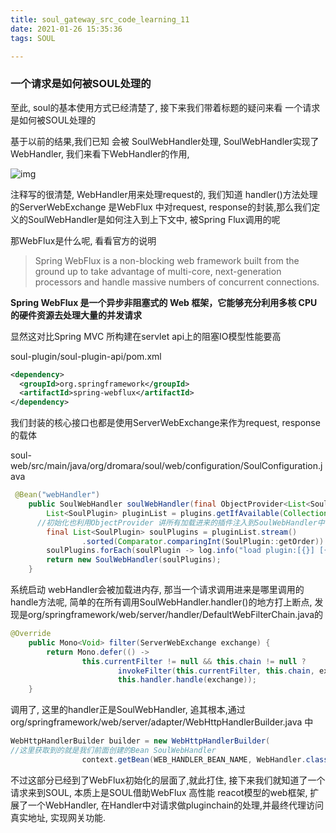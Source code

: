 ```yaml
---
title: soul_gateway_src_code_learning_11
date: 2021-01-26 15:35:36
tags: SOUL

---
```


### 一个请求是如何被SOUL处理的

至此, soul的基本使用方式已经清楚了, 接下来我们带着标题的疑问来看 一个请求是如何被SOUL处理的

基于以前的结果,我们已知 会被 SoulWebHandler处理, SoulWebHandler实现了WebHandler, 我们来看下WebHandler的作用,

![img](00webhandler.png)

注释写的很清楚, WebHandler用来处理request的, 我们知道  handler()方法处理的ServerWebExchange 是WebFlux 中对request, response的封装,那么我们定义的SoulWebHandler是如何注入到上下文中, 被Spring Flux调用的呢

那WebFlux是什么呢, 看看官方的说明

> Spring WebFlux is a non-blocking web framework built from the ground up to take advantage of multi-core, next-generation processors and handle massive numbers of concurrent connections.

**Spring WebFlux 是一个异步非阻塞式的 Web 框架，它能够充分利用多核 CPU 的硬件资源去处理大量的并发请求**

显然这对比Spring MVC 所构建在servlet api上的阻塞IO模型性能要高

soul-plugin/soul-plugin-api/pom.xml

```xml
<dependency>
  <groupId>org.springframework</groupId>
  <artifactId>spring-webflux</artifactId>
</dependency>
```

我们封装的核心接口也都是使用ServerWebExchange来作为request, response的载体

soul-web/src/main/java/org/dromara/soul/web/configuration/SoulConfiguration.java

```java
 @Bean("webHandler")
    public SoulWebHandler soulWebHandler(final ObjectProvider<List<SoulPlugin>> plugins) {
        List<SoulPlugin> pluginList = plugins.getIfAvailable(Collections::emptyList);
      //初始化也利用ObjectProvider 讲所有加载进来的插件注入到SoulWebHandler中
        final List<SoulPlugin> soulPlugins = pluginList.stream()
                .sorted(Comparator.comparingInt(SoulPlugin::getOrder)).collect(Collectors.toList());
        soulPlugins.forEach(soulPlugin -> log.info("load plugin:[{}] [{}]", soulPlugin.named(), soulPlugin.getClass().getName()));
        return new SoulWebHandler(soulPlugins);
    }
```

系统启动 webHandler会被加载进内存, 那当一个请求调用进来是哪里调用的handle方法呢, 简单的在所有调用SoulWebHandler.handler()的地方打上断点, 发现是org/springframework/web/server/handler/DefaultWebFilterChain.java的

```java
@Override
	public Mono<Void> filter(ServerWebExchange exchange) {
		return Mono.defer(() ->
				this.currentFilter != null && this.chain != null ?
						invokeFilter(this.currentFilter, this.chain, exchange) :
						this.handler.handle(exchange));
	}
```

调用了, 这里的handler正是SoulWebHandler, 追其根本,通过 org/springframework/web/server/adapter/WebHttpHandlerBuilder.java 中

```java
WebHttpHandlerBuilder builder = new WebHttpHandlerBuilder(
//这里获取到的就是我们前面创建的Bean SoulWebHandler
				context.getBean(WEB_HANDLER_BEAN_NAME, WebHandler.class), context);
```

不过这部分已经到了WebFlux初始化的层面了,就此打住, 接下来我们就知道了一个请求来到SOUL, 本质上是SOUL借助WebFlux 高性能 reacot模型的web框架, 扩展了一个WebHandler, 在Handler中对请求做pluginchain的处理,并最终代理访问真实地址, 实现网关功能.